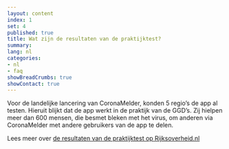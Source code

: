 ```yaml
---
layout: content
index: 1
set: 4
published: true
title: Wat zijn de resultaten van de praktijktest?
summary: 
lang: nl
categories:
- nl
- faq
showBreadCrumbs: true
showContact: true
---
```


Voor de landelijke lancering van CoronaMelder, konden 5 regio’s de app al testen. Hieruit blijkt dat de app werkt in de praktijk van de GGD’s. Zij hielpen meer dan 600 mensen, die besmet bleken met het virus, om anderen via  CoronaMelder met andere gebruikers van de app te delen. 

Lees meer over <a href="https://www.rijksoverheid.nl/onderwerpen/coronavirus-app/resultaten-praktijktest-en-uitvoeringstoets-coronamelder" rel="noopener noreferrer" target="_blank">de resultaten van de praktijktest op Rijksoverheid.nl</a>
